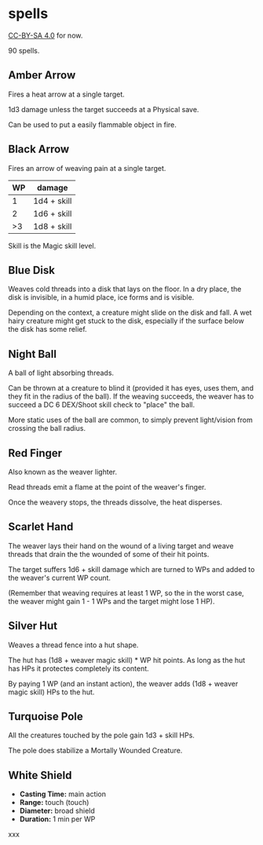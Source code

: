 
# spells

[CC-BY-SA 4.0](https://creativecommons.org/licenses/by-sa/4.0/legalcode) for now.

90 spells.


## Amber Arrow

Fires a heat arrow at a single target.

1d3 damage unless the target succeeds at a Physical save.

Can be used to put a easily flammable object in fire.


## Black Arrow

Fires an arrow of weaving pain at a single target.

| WP | damage      |
|----|-------------|
|  1 | 1d4 + skill |
|  2 | 1d6 + skill |
| >3 | 1d8 + skill |

Skill is the Magic skill level.


## Blue Disk

Weaves cold threads into a disk that lays on the floor. In a dry place, the disk is invisible, in a humid place, ice forms and is visible.

Depending on the context, a creature might slide on the disk and fall. A wet hairy creature might get stuck to the disk, especially if the surface below the disk has some relief.


## Night Ball

A ball of light absorbing threads.

Can be thrown at a creature to blind it (provided it has eyes, uses them, and they fit in the radius of the ball). If the weaving succeeds, the weaver has to succeed a DC 6 DEX/Shoot skill check to "place" the ball.

More static uses of the ball are common, to simply prevent light/vision from crossing the ball radius.


## Red Finger

Also known as the weaver lighter.

Read threads emit a flame at the point of the weaver's finger.

Once the weavery stops, the threads dissolve, the heat disperses.


## Scarlet Hand

The weaver lays their hand on the wound of a living target and weave threads that drain the the wounded of some of their hit points.

The target suffers 1d6 + skill damage which are turned to WPs and added to the weaver's current WP count.

(Remember that weaving requires at least 1 WP, so the in the worst case, the weaver might gain 1 - 1 WPs and the target might lose 1 HP).


## Silver Hut

Weaves a thread fence into a hut shape.

The hut has (1d8 + weaver magic skill) * WP hit points. As long as the hut has HPs it protectes completely its content.

By paying 1 WP (and an instant action), the weaver adds (1d8 + weaver magic skill) HPs to the hut.


## Turquoise Pole

All the creatures touched by the pole gain 1d3 + skill HPs.

The pole does stabilize a Mortally Wounded Creature.


## White Shield

* **Casting Time:** main action
* **Range:** touch (touch)
* **Diameter:** broad shield
* **Duration:** 1 min per WP

xxx

